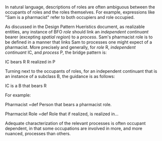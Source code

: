 In natural language, descriptions of roles are often ambiguous between the occupants of roles and the roles themselves. For example, expressions like "Sam is a pharmacist" refer to both occupiers and role occupied. 

As discussed in the Design Pattern Hueristics document, as realizable entities, any instance of BFO _role_ should link an _independent continuant_ bearer (excepting _spatial region_) to a _process_. Sam's pharmacist role is to be defined in a manner that links Sam to processes one might expect of a pharmacist. More precisely and generally, for _role_ R, _independent continuant_ IC, and _process_ P, the bridge pattern is: 

IC bears R
R realized in P

Turning next to the occupants of roles, for an independent continuant that is an instance of a subclass B, the guidance is as follows: 

IC is a B that bears R

For example: 

Pharmacist =def Person that bears a pharmacist role.

Pharmacist Role =def Role that if realized, is realized in...

Adequate characterization of the relevant processes is often occupant dependent, in that some occupations are involved in more, and more nuanced, processes than others. 
